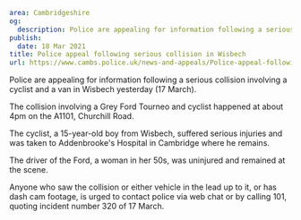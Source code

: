 ```yaml
area: Cambridgeshire
og:
  description: Police are appealing for information following a serious collision involving a cyclist and a van in Wisbech yesterday (17 March).
publish:
  date: 18 Mar 2021
title: Police appeal following serious collision in Wisbech
url: https://www.cambs.police.uk/news-and-appeals/Police-appeal-following-serious-collision-in-wisbech
```

Police are appealing for information following a serious collision involving a cyclist and a van in Wisbech yesterday (17 March).

The collision involving a Grey Ford Tourneo and cyclist happened at about 4pm on the A1101, Churchill Road.

The cyclist, a 15-year-old boy from Wisbech, suffered serious injuries and was taken to Addenbrooke's Hospital in Cambridge where he remains.

The driver of the Ford, a woman in her 50s, was uninjured and remained at the scene.

Anyone who saw the collision or either vehicle in the lead up to it, or has dash cam footage, is urged to contact police via web chat or by calling 101, quoting incident number 320 of 17 March.
